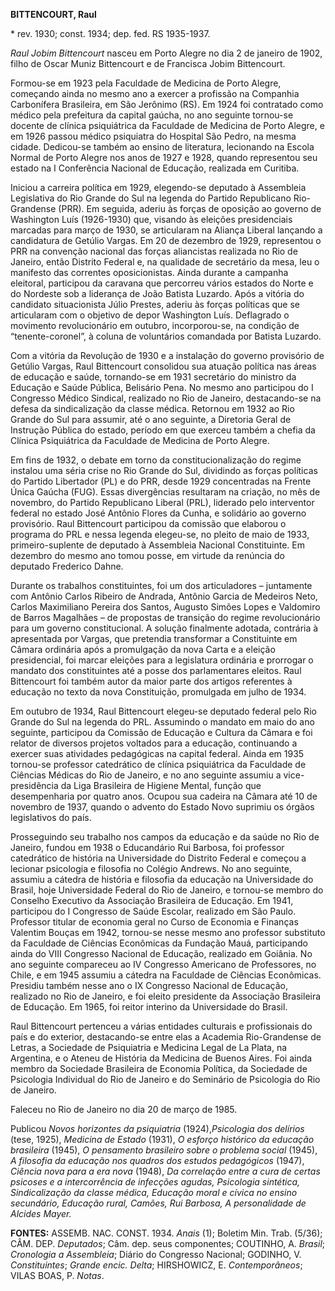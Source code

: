 **BITTENCOURT, Raul**

\* rev. 1930; const. 1934; dep. fed. RS 1935-1937.

*Raul Jobim Bittencourt* nasceu em Porto Alegre no dia 2 de janeiro de
1902, filho de Oscar Muniz Bittencourt e de Francisca Jobim Bittencourt.

Formou-se em 1923 pela Faculdade de Medicina de Porto Alegre, começando
ainda no mesmo ano a exercer a profissão na Companhia Carbonífera
Brasileira, em São Jerônimo (RS). Em 1924 foi contratado como médico
pela prefeitura da capital gaúcha, no ano seguinte tornou-se docente de
clínica psiquiátrica da Faculdade de Medicina de Porto Alegre, e em 1926
passou médico psiquiatra do Hospital São Pedro, na mesma cidade.
Dedicou-se também ao ensino de literatura, lecionando na Escola Normal
de Porto Alegre nos anos de 1927 e 1928, quando representou seu estado
na I Conferência Nacional de Educação, realizada em Curitiba.

Iniciou a carreira política em 1929, elegendo-se deputado à Assembleia
Legislativa do Rio Grande do Sul na legenda do Partido Republicano
Rio-Grandense (PRR). Em seguida, aderiu às forças de oposição ao governo
de Washington Luís (1926-1930) que, visando às eleições presidenciais
marcadas para março de 1930, se articularam na Aliança Liberal lançando
a candidatura de Getúlio Vargas. Em 20 de dezembro de 1929, representou
o PRR na convenção nacional das forças aliancistas realizada no Rio de
Janeiro, então Distrito Federal e, na qualidade de secretário da mesa,
leu o manifesto das correntes oposicionistas. Ainda durante a campanha
eleitoral, participou da caravana que percorreu vários estados do Norte
e do Nordeste sob a liderança de João Batista Luzardo. Após a vitória do
candidato situacionista Júlio Prestes, aderiu às forças políticas que se
articularam com o objetivo de depor Washington Luís. Deflagrado o
movimento revolucionário em outubro, incorporou-se, na condição de
“tenente-coronel”, à coluna de voluntários comandada por Batista
Luzardo.

Com a vitória da Revolução de 1930 e a instalação do governo provisório
de Getúlio Vargas, Raul Bittencourt consolidou sua atuação política nas
áreas de educação e saúde, tornando-se em 1931 secretário do ministro da
Educação e Saúde Pública, Belisário Pena. No mesmo ano participou do I
Congresso Médico Sindical, realizado no Rio de Janeiro, destacando-se na
defesa da sindicalização da classe médica. Retornou em 1932 ao Rio
Grande do Sul para assumir, até o ano seguinte, a Diretoria Geral de
Instrução Pública do estado, período em que exerceu também a chefia da
Clínica Psiquiátrica da Faculdade de Medicina de Porto Alegre.

Em fins de 1932, o debate em torno da constitucionalização do regime
instalou uma séria crise no Rio Grande do Sul, dividindo as forças
políticas do Partido Libertador (PL) e do PRR, desde 1929 concentradas
na Frente Única Gaúcha (FUG). Essas divergências resultaram na criação,
no mês de novembro, do Partido Republicano Liberal (PRL), liderado pelo
interventor federal no estado José Antônio Flores da Cunha, e solidário
ao governo provisório. Raul Bittencourt participou da comissão que
elaborou o programa do PRL e nessa legenda elegeu-se, no pleito de maio
de 1933, primeiro-suplente de deputado à Assembleia Nacional
Constituinte. Em dezembro do mesmo ano tomou posse, em virtude da
renúncia do deputado Frederico Dahne.

Durante os trabalhos constituintes, foi um dos articuladores –
juntamente com Antônio Carlos Ribeiro de Andrada, Antônio Garcia de
Medeiros Neto, Carlos Maximiliano Pereira dos Santos, Augusto Simões
Lopes e Valdomiro de Barros Magalhães – de propostas de transição do
regime revolucionário para um governo constitucional. A solução
finalmente adotada, contrária à apresentada por Vargas, que pretendia
transformar a Constituinte em Câmara ordinária após a promulgação da
nova Carta e a eleição presidencial, foi marcar eleições para a
legislatura ordinária e prorrogar o mandato dos constituintes até a
posse dos parlamentares eleitos. Raul Bittencourt foi também autor da
maior parte dos artigos referentes à educação no texto da nova
Constituição, promulgada em julho de 1934.

Em outubro de 1934, Raul Bittencourt elegeu-se deputado federal pelo Rio
Grande do Sul na legenda do PRL. Assumindo o mandato em maio do ano
seguinte, participou da Comissão de Educação e Cultura da Câmara e foi
relator de diversos projetos voltados para a educação, continuando a
exercer suas atividades pedagógicas na capital federal. Ainda em 1935
tornou-se professor catedrático de clínica psiquiátrica da Faculdade de
Ciências Médicas do Rio de Janeiro, e no ano seguinte assumiu a
vice-presidência da Liga Brasileira de Higiene Mental, função que
desempenharia por quatro anos. Ocupou sua cadeira na Câmara até 10 de
novembro de 1937, quando o advento do Estado Novo suprimiu os órgãos
legislativos do país.

Prosseguindo seu trabalho nos campos da educação e da saúde no Rio de
Janeiro, fundou em 1938 o Educandário Rui Barbosa, foi professor
catedrático de história na Universidade do Distrito Federal e começou a
lecionar psicologia e filosofia no Colégio Andrews. No ano seguinte,
assumiu a cátedra de história e filosofia da educação na Universidade do
Brasil, hoje Universidade Federal do Rio de Janeiro, e tornou-se membro
do Conselho Executivo da Associação Brasileira de Educação. Em 1941,
participou do I Congresso de Saúde Escolar, realizado em São Paulo.
Professor titular de economia geral no Curso de Economia e Finanças
Valentim Bouças em 1942, tornou-se nesse mesmo ano professor substituto
da Faculdade de Ciências Econômicas da Fundação Mauá, participando ainda
do VIII Congresso Nacional de Educação, realizado em Goiânia. No ano
seguinte compareceu ao IV Congresso Americano de Professores, no Chile,
e em 1945 assumiu a cátedra na Faculdade de Ciências Econômicas.
Presidiu também nesse ano o IX Congresso Nacional de Educação, realizado
no Rio de Janeiro, e foi eleito presidente da Associação Brasileira de
Educação. Em 1965, foi reitor interino da Universidade do Brasil.

Raul Bittencourt pertenceu a várias entidades culturais e profissionais
do país e do exterior, destacando-se entre elas a Academia Rio-Grandense
de Letras, a Sociedade de Psiquiatria e Medicina Legal de La Plata, na
Argentina, e o Ateneu de História da Medicina de Buenos Aires. Foi ainda
membro da Sociedade Brasileira de Economia Política, da Sociedade de
Psicologia Individual do Rio de Janeiro e do Seminário de Psicologia do
Rio de Janeiro.

Faleceu no Rio de Janeiro no dia 20 de março de 1985.

Publicou *Novos horizontes da psiquiatria* (1924),*Psicologia dos
delírios* (tese, 1925), *Medicina de Estado* (1931), *O esforço
histórico da educação brasileira* (1945), *O pensamento brasileiro sobre
o problema social* (1945), *A filosofia da educação nos quadros* *dos
estudos pedagógicos* (1947), *Ciência nova* *para a era nova* (1948),
*Da correlação entre a* *cura de certas psicoses e a intercorrência de*
*infecções agudas, Psicologia sintética, Sindicalização da classe
médica, Educação moral e* *cívica no ensino secundário, Educação rural,*
*Camões, Rui Barbosa, A personalidade de* *Alcides Mayer.*

**FONTES:** ASSEMB. NAC. CONST. 1934. *Anais* (1); Boletim Min. Trab.
(5/36); CÂM. DEP. *Deputados*; Câm. dep. seus componentes; COUTINHO, A.
*Brasil*; *Cronologia a Assembleia*; Diário do Congresso Nacional;
GODINHO, V. *Constituintes*; *Grande encic. Delta*; HIRSHOWICZ, E.
*Contemporâneos*; VILAS BOAS, P. *Notas*.
